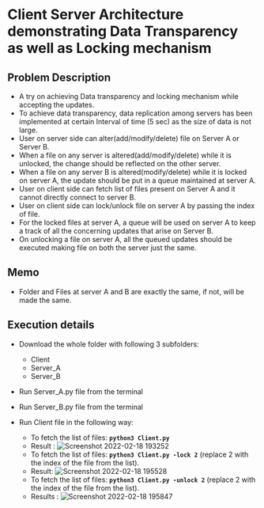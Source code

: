 # Client Server Architecture demonstrating Data Transparency as well as Locking mechanism

## Problem Description
   - A try on achieving Data transparency and locking mechanism while accepting the updates.
   - To achieve data transparency, data replication among servers has been implemented at certain Interval of time (5 sec) as the size of data is not large.
   - User on server side can alter(add/modify/delete) file on Server A or Server B.
   - When a file on any server is altered(add/modify/delete) while it is unlocked, the change should be reflected on the other server.
   - When a file on any server B is altered(modify/delete) while it is locked on server A, the update should be put in a queue maintained at server A.
   - User on client side can fetch list of files present on Server A and it cannot directly connect to server B.
   - User on client side can lock/unlock file on server A by passing the index of file.
   - For the locked files at server A, a queue will be used on server A to keep a track of all the concerning updates that arise on Server B.
   - On unlocking a file on server A, all the queued updates should be executed making file on both the server just the same. 

## Memo
   - Folder and Files at server A and B are exactly the same, if not, will be made the same.
   
## Execution details

* Download the whole folder with following 3 subfolders:
   * Client
   * Server_A
   * Server_B


* Run Server_A.py file from the terminal
* Run Server_B.py file from the terminal
* Run Client file in the following way:
    * To fetch the list of files: __`python3 Client.py`__   
    * Result : ![Screenshot 2022-02-18 193252](https://user-images.githubusercontent.com/25501934/154781509-8dfe6bc6-ba5a-4856-805a-d18bff137f53.png)
    * To fetch the list of files: __`python3 Client.py -lock 2`__ (replace 2 with the index of the file from the list).
    * Result: ![Screenshot 2022-02-18 195528](https://user-images.githubusercontent.com/25501934/154781606-73479032-33f5-4457-b8f9-37d87899bb79.png)
    * To fetch the list of files: __`python3 Client.py -unlock 2`__ (replace 2 with the index of the file from the list).
    * Results : ![Screenshot 2022-02-18 195847](https://user-images.githubusercontent.com/25501934/154781758-f547e058-d7de-4e18-a18d-4a54962c6763.png)



